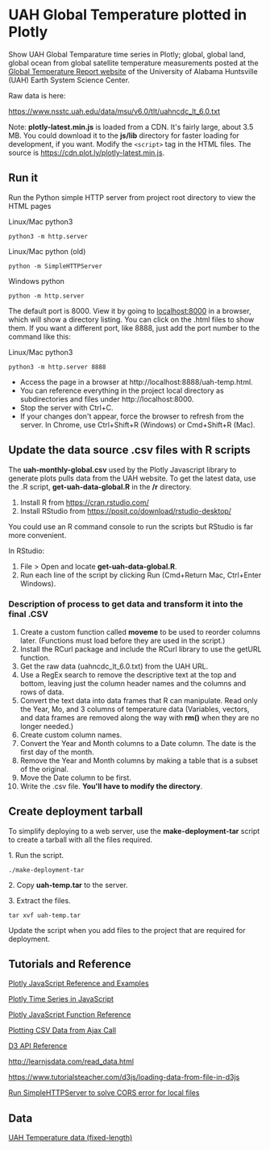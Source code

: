 # UAH Global Temperature plotted in Plotly

Show UAH Global Temparature time series in Plotly; global, global land,
global ocean from global satellite temperature measurements posted at
the [Global Temperature Report website](https://www.nsstc.uah.edu/climate/)
of the University of Alabama Huntsville (UAH) Earth System Science Center.

Raw data is here:

https://www.nsstc.uah.edu/data/msu/v6.0/tlt/uahncdc_lt_6.0.txt

Note: **plotly-latest.min.js** is loaded from a CDN. It's fairly large, about
3.5 MB. You could download it to the **js/lib** directory for faster loading
for development, if you want. Modify the `<script>` tag in the HTML files.
The source is https://cdn.plot.ly/plotly-latest.min.js.

## Run it

Run the Python simple HTTP server from project root directory to view the HTML pages

Linux/Mac python3
```shell
python3 -m http.server
```
Linux/Mac python (old)
```shell
python -m SimpleHTTPServer
```
Windows python
```shell
python -m http.server
```
The default port is 8000. View it by going to [localhost:8000](http://localhost:8000)
in a browser, which will show a directory listing. You can click on the .html
files to show them. If you want a different port, like 8888, just add the port
number to the command like this:

Linux/Mac python3
```shell
python3 -m http.server 8888
```

- Access the page in a browser at http://localhost:8888/uah-temp.html.
- You can reference everything in the project local directory as subdirectories
  and files under http://localhost:8000.
- Stop the server with Ctrl+C.
- If your changes don't appear, force the browser to refresh from the server.
  In Chrome, use Ctrl+Shift+R (Windows) or Cmd+Shift+R (Mac).

## Update the data source .csv files with R scripts
The **uah-monthly-global.csv** used by the Plotly Javascript library to generate 
plots pulls data from the UAH website. To get the latest data, use the .R script, 
**get-uah-data-global.R** in the **/r** directory.

1. Install R from https://cran.rstudio.com/
2. Install RStudio from https://posit.co/download/rstudio-desktop/

You could use an R command console to run the scripts but RStudio is far more
convenient.

In RStudio:

1. File > Open and locate **get-uah-data-global.R**.
2. Run each line of the script by clicking Run (Cmd+Return Mac, Ctrl+Enter Windows).

### Description of process to get data and transform it into the final .CSV

1. Create a custom function called **moveme** to be used to reorder columns later.
   (Functions must load before they are used in the script.)
2. Install the RCurl package and include the RCurl library to use the getURL function.
3. Get the raw data (uahncdc_lt_6.0.txt) from the UAH URL.
4. Use a RegEx search to remove the descriptive text at the top and bottom,
   leaving just the column header names and the columns and rows of data.
5. Convert the text data into data frames that R can manipulate. Read only the 
Year, Mo, and 3 columns of temperature data (Variables, vectors, and data frames are 
removed along the way with **rm()** when they are no longer needed.)
6. Create custom column names.
7. Convert the Year and Month columns to a Date column. The date is the first day
   of the month.
8. Remove the Year and Month columns by making a table that is a subset of the original.
9. Move the Date column to be first.
10. Write the .csv file. **You'll have to modify the directory**.

## Create deployment tarball

To simplify deploying to a web server, use the **make-deployment-tar** 
script to create a tarball with all the files required.

1\. Run the script. 

```shell script
./make-deployment-tar
```

2\. Copy **uah-temp.tar** to the server.

3\. Extract the files.

```shell script
tar xvf uah-temp.tar
```

Update the script when you add files to the project that are 
required for deployment. 

## Tutorials and Reference

[Plotly JavaScript Reference and Examples](https://plot.ly/javascript/)

[Plotly Time Series in JavaScript](https://plot.ly/javascript/time-series/)

[Plotly JavaScript Function Reference](https://plot.ly/javascript/plotlyjs-function-reference/)

[Plotting CSV Data from Ajax Call](https://plot.ly/javascript/ajax-call/)

[D3 API Reference](https://d3js.org/api)

http://learnjsdata.com/read_data.html

https://www.tutorialsteacher.com/d3js/loading-data-from-file-in-d3js

[Run SimpleHTTPServer to solve CORS error for local files](https://stackoverflow.com/questions/21006647/cannot-import-data-from-csv-file-in-d3)

## Data

[UAH Temperature data (fixed-length)](https://www.nsstc.uah.edu/data/msu/v6.0/tlt/uahncdc_lt_6.0.txt)

